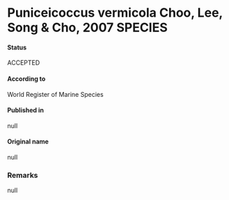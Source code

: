 Puniceicoccus vermicola Choo, Lee, Song & Cho, 2007 SPECIES
=======

#### Status
ACCEPTED

#### According to
World Register of Marine Species

#### Published in
null

#### Original name
null

### Remarks
null